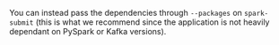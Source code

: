 You can instead pass the dependencies through `--packages` on `spark-submit` (this is what we recommend since the application is not heavily dependant on PySpark or Kafka versions).